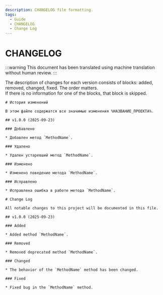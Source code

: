 ```yaml
---
description: CHANGELOG file formatting.
tags:
  - Guide
  - CHANGELOG
  - Change Log
---
```


# CHANGELOG

:::warning
This document has been translated using machine translation without human review.
:::

The description of changes for each version consists of blocks: added, removed, changed, fixed. The order matters.  
If there is no information for one of the blocks, that block is skipped.

```text title="In Russian"
# История изменений

В этом файле содержатся все значимые изменения %НАЗВАНИЕ_ПРОЕКТА%.

## v1.0.0 (2025-09-23)

### Добавлено

* Добавлен метод `MethodName`.

### Удалено

* Удален устаревший метод `MethodName`.

### Изменено

* Изменено поведение метода `MethodName`.

### Исправлено

* Исправлена ошибка в работе метода `MethodName`.
```

```text title="English"
# Change Log

All notable changes to this project will be documented in this file.

## v1.0.0 (2025-09-23)

### Added

* Added method `MethodName`.

### Removed

* Removed deprecated method `MethodName`.

### Changed

* The behavior of the `MethodName` method has been changed.

### Fixed

* Fixed bug in the `MethodName` method.
```
